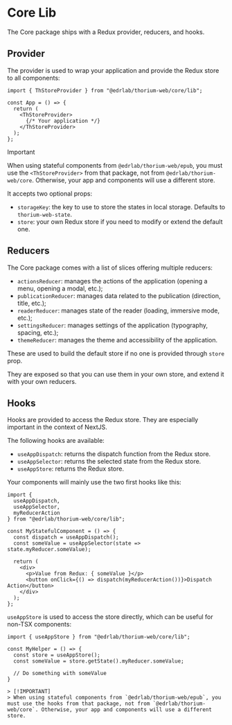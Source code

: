 # Core Lib

The Core package ships with a Redux provider, reducers, and hooks.

## Provider

The provider is used to wrap your application and provide the Redux store to all components:

```tsx
import { ThStoreProvider } from "@edrlab/thorium-web/core/lib";

const App = () => {
  return (
    <ThStoreProvider>
      {/* Your application */}
    </ThStoreProvider>
  );
};
```

> [!IMPORTANT]
> When using stateful components from `@edrlab/thorium-web/epub`, you must use the `<ThStoreProvider>` from that package, not from `@edrlab/thorium-web/core`. Otherwise, your app and components will use a different store.

It accepts two optional props:

- `storageKey`: the key to use to store the states in local storage. Defaults to `thorium-web-state`.
- `store`: your own Redux store if you need to modify or extend the default one.

## Reducers

The Core package comes with a list of slices offering multiple reducers:

- `actionsReducer`: manages the actions of the application (opening a menu, opening a modal, etc.);
- `publicationReducer`: manages data related to the publication (direction, title, etc.);
- `readerReducer`: manages state of the reader (loading, immersive mode, etc.);
- `settingsReducer`: manages settings of the application (typography, spacing, etc.);
- `themeReducer`: manages the theme and accessibility of the application.

These are used to build the default store if no one is provided through `store` prop.

They are exposed so that you can use them in your own store, and extend it with your own reducers.

## Hooks

Hooks are provided to access the Redux store. They are especially important in the context of NextJS.

The following hooks are available:

- `useAppDispatch`: returns the dispatch function from the Redux store.
- `useAppSelector`: returns the selected state from the Redux store.
- `useAppStore`: returns the Redux store.

Your components will mainly use the two first hooks like this:

```tsx
import { 
  useAppDispatch, 
  useAppSelector, 
  myReducerAction
} from "@edrlab/thorium-web/core/lib";

const MyStatefulComponent = () => {
  const dispatch = useAppDispatch();
  const someValue = useAppSelector(state => state.myReducer.someValue);
  
  return (
    <div>
      <p>Value from Redux: { someValue }</p>
      <button onClick={() => dispatch(myReducerAction())}>Dispatch Action</button>
    </div>
  );
};
```

`useAppStore` is used to access the store directly, which can be useful for non-TSX components:

```tsx
import { useAppStore } from "@edrlab/thorium-web/core/lib";

const MyHelper = () => {
  const store = useAppStore();
  const someValue = store.getState().myReducer.someValue;

  // Do something with someValue
}

> [!IMPORTANT]
> When using stateful components from `@edrlab/thorium-web/epub`, you must use the hooks from that package, not from `@edrlab/thorium-web/core`. Otherwise, your app and components will use a different store.